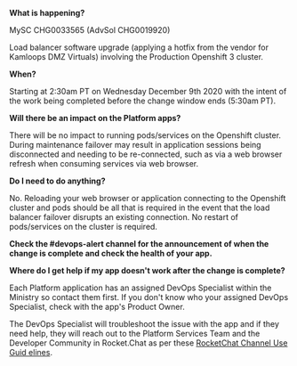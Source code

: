 **What is happening?**

MySC CHG0033565 (AdvSol CHG0019920)

Load balancer software upgrade (applying a hotfix from the vendor for Kamloops DMZ Virtuals) involving the Production Openshift 3 cluster.

**When?**

Starting at 2:30am PT on Wednesday December 9th 2020 with the intent of the work being completed before the change window ends (5:30am PT).

**Will there be an impact on the Platform apps?**

There will be no impact to running pods/services on the Openshift cluster. During maintenance failover may result in application sessions being disconnected and needing to be re-connected, such as via a web browser refresh when consuming services via web browser.

**Do I need to do anything?**

No. Reloading your web browser or application connecting to the Openshift cluster and pods should be all that is required in the event that the load balancer failover disrupts an existing connection. No restart of pods/services on the cluster is required.

**Check the #devops-alert channel for the announcement of when the change is complete and check the health of your app.**

**Where do I get help if my app doesn't work after the change is complete?**

Each Platform application has an assigned DevOps Specialist within the Ministry so contact them first. If you don't know who your assigned DevOps Specialist, check with the app's Product Owner.

The DevOps Specialist will troubleshoot the issue with the app and if they need help, they will reach out to the Platform Services Team and the Developer Community in Rocket.Chat as per these [RocketChat Channel Use Guid
elines](
https://developer.gov.bc.ca/Getting-human-support-for-issues-not-covered-by-devops-requests).